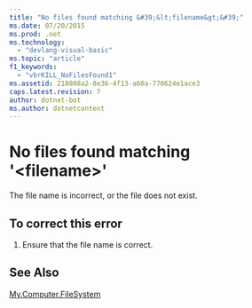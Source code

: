 ```yaml
---
title: "No files found matching &#39;&lt;filename&gt;&#39;"
ms.date: 07/20/2015
ms.prod: .net
ms.technology: 
  - "devlang-visual-basic"
ms.topic: "article"
f1_keywords: 
  - "vbrKILL_NoFilesFound1"
ms.assetid: 218808a2-8e36-4f13-a60a-770624e1ace3
caps.latest.revision: 7
author: dotnet-bot
ms.author: dotnetcontent
---
```

# No files found matching &#39;&lt;filename&gt;&#39;
The file name is incorrect, or the file does not exist.  
  
## To correct this error  
  
1.  Ensure that the file name is correct.  
  
## See Also  
 [My.Computer.FileSystem](xref:Microsoft.VisualBasic.FileIO.FileSystem)

